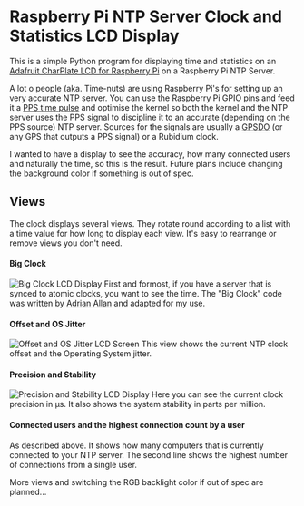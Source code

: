 # Raspberry Pi NTP Server Clock and Statistics LCD Display
This is a simple Python program for displaying time and statistics on an [Adafruit CharPlate LCD for Raspberry Pi](https://www.adafruit.com/products/1110) on a Raspberry Pi NTP Server.

A lot o people (aka. Time-nuts) are using Raspberry Pi's for setting up an very accurate NTP server. You can use the Raspberry Pi GPIO pins and feed it a [PPS time pulse](https://en.wikipedia.org/wiki/Pulse-per-second_signal) and optimise the kernel so both the kernel and the NTP server uses the PPS signal to discipline it to an accurate (depending on the PPS source) NTP server. Sources for the signals are usually a [GPSDO](https://en.wikipedia.org/wiki/GPS_disciplined_oscillator) (or any GPS that outputs a PPS signal) or a Rubidium clock.

I wanted to have a display to see the accuracy, how many connected users and naturally the time, so this is the result. Future plans include changing the background color if something is out of spec. 
## Views
The clock displays several views. They rotate round according to a list with a time value for how long to display each view. It's easy to rearrange or remove views you don't need. 

#### Big Clock
![Big Clock LCD Display](https://github.com/jacken/Raspberry-Pi-ntp-server-LCD-display/blob/master/images/big-clock.jpg)
First and formost, if you have a server that is synced to atomic clocks, you want to see the time. The "Big Clock" code was written by [Adrian Allan](http://allan.me/2015/10/30/a-very-simple-raspberry-pi-clock-using-adafruit-16x2-lcd-pi-plate/) and adapted for my use.

#### Offset and OS Jitter
![Offset and OS Jitter LCD Screen](https://github.com/jacken/Raspberry-Pi-ntp-server-LCD-display/blob/master/images/offset.jpg)
This view shows the current NTP clock offset and the Operating System jitter.

#### Precision and Stability
![Precision and Stability LCD Display](https://github.com/jacken/Raspberry-Pi-ntp-server-LCD-display/blob/master/images/precision.jpg)
Here you can see the current clock precision in µs. It also shows the system stability in parts per million.

#### Connected users and the highest connection count by a user
As described above. It shows how many computers that is currently connected to your NTP server. The second line shows the highest number of connections from a single user.

More views and switching the RGB backlight color if out of spec are planned...


[^gpsdo]: GPS disciplined oscillator, usually a controlled oven heated crystal or a Rubidium oscillator slaved to the atomic clocks from the GPS satellites.